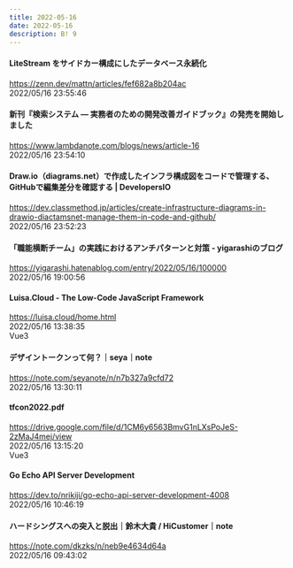 ```yaml
---
title: 2022-05-16
date: 2022-05-16
description: B! 9
---
```


#### LiteStream をサイドカー構成にしたデータベース永続化
https://zenn.dev/mattn/articles/fef682a8b204ac<br>
2022/05/16 23:55:46<br>


#### 新刊『検索システム ― 実務者のための開発改善ガイドブック』の発売を開始しました
https://www.lambdanote.com/blogs/news/article-16<br>
2022/05/16 23:54:10<br>


#### Draw.io（diagrams.net）で作成したインフラ構成図をコードで管理する、GitHubで編集差分を確認する | DevelopersIO
https://dev.classmethod.jp/articles/create-infrastructure-diagrams-in-drawio-diactamsnet-manage-them-in-code-and-github/<br>
2022/05/16 23:52:23<br>


#### 「職能横断チーム」の実践におけるアンチパターンと対策 - yigarashiのブログ
https://yigarashi.hatenablog.com/entry/2022/05/16/100000<br>
2022/05/16 19:00:56<br>


#### Luisa.Cloud - The Low-Code JavaScript Framework
https://luisa.cloud/home.html<br>
2022/05/16 13:38:35<br>
Vue3


#### デザイントークンって何？｜seya｜note
https://note.com/seyanote/n/n7b327a9cfd72<br>
2022/05/16 13:30:11<br>


#### tfcon2022.pdf
https://drive.google.com/file/d/1CM6y6563BmvG1nLXsPoJeS-2zMaJ4mej/view<br>
2022/05/16 13:15:20<br>
Vue3


#### Go Echo API Server Development
https://dev.to/nrikiji/go-echo-api-server-development-4008<br>
2022/05/16 10:46:19<br>


#### ハードシングスへの突入と脱出｜鈴木大貴 / HiCustomer｜note
https://note.com/dkzks/n/neb9e4634d64a<br>
2022/05/16 09:43:02<br>


